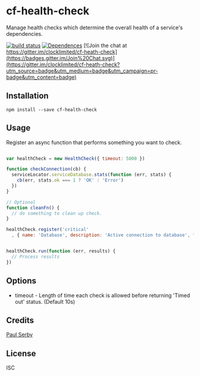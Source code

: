 # cf-health-check

Manage health checks which determine the overall health of a service's dependencies.

[![build status](https://api.travis-ci.org/clocklimited/cf-heath-check.svg)](http://travis-ci.org/clocklimited/cf-heath-check) [![Dependences](https://david-dm.org/clocklimited/cf-heath-check.svg)](https://david-dm.org/clocklimited/cf-heath-check/) [![Join the chat at https://gitter.im/clocklimited/cf-heath-check](https://badges.gitter.im/Join%20Chat.svg)](https://gitter.im/clocklimited/cf-heath-check?utm_source=badge&utm_medium=badge&utm_campaign=pr-badge&utm_content=badge)

## Installation

```
npm install --save cf-health-check
```

## Usage

Register an async function that performs something you want to check.

```js

var healthCheck = new HealthCheck({ timeout: 5000 })

function checkConnection(cb) {
  serviceLocator.serviceDatabase.stats(function (err, stats) {
    cb(err, stats.ok === 1 ? 'OK' : 'Error')
  })
}

// Optional
function cleanFn() {
  // do something to clean up check.
}

healthCheck.register('critical'
  , { name: 'Database', description: 'Active connection to database', fn: checkConnection, cleanFn: cleanFn })


healthCheck.run(function (err, results) {
  // Process results
})
```

## Options

* timeout - Length of time each check is allowed before returning 'Timed out' status. (Default 10s)

## Credits
[Paul Serby](https://github.com/clocklimited/)

## License

ISC

